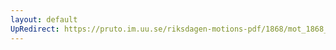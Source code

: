 ```yaml
---
layout: default
UpRedirect: https://pruto.im.uu.se/riksdagen-motions-pdf/1868/mot_1868__ak__196/mot_1868__ak__196-002.pdf
---
```

